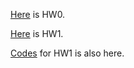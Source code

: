 [Here](hw0.html) is HW0.

[Here](IE582_HW1.html) is HW1.

[Codes](IE582_HW1.ipynb) for HW1 is also here. 
